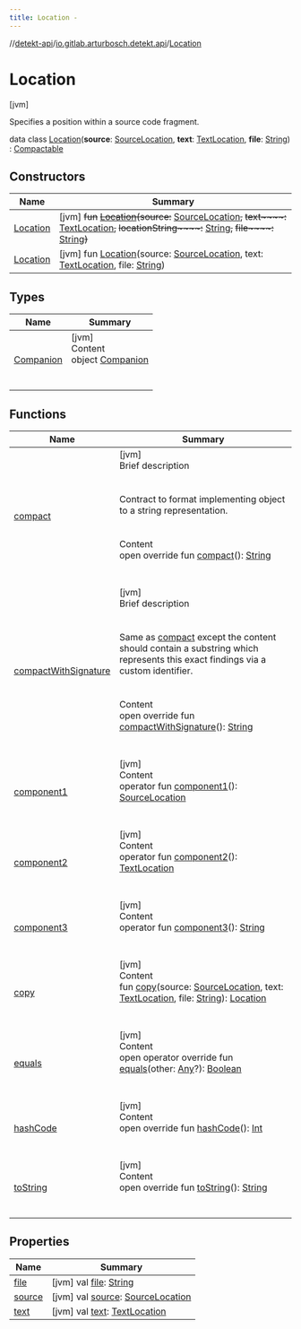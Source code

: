 ```yaml
---
title: Location -
---
```

//[detekt-api](../../index.md)/[io.gitlab.arturbosch.detekt.api](../index.md)/[Location](index.md)



# Location  
 [jvm] 

Specifies a position within a source code fragment.

data class [Location](index.md)(**source**: [SourceLocation](../-source-location/index.md), **text**: [TextLocation](../-text-location/index.md), **file**: [String](https://kotlinlang.org/api/latest/jvm/stdlib/kotlin/-string/index.html)) : [Compactable](../-compactable/index.md)   


## Constructors  
  
|  Name|  Summary| 
|---|---|
| [Location](-location.md)|  [jvm] ~~fun~~ [~~Location~~](-location.md)~~(~~~~source~~~~:~~ [SourceLocation](../-source-location/index.md)~~,~~ ~~text~~~~:~~ [TextLocation](../-text-location/index.md)~~,~~ ~~locationString~~~~:~~ [String](https://kotlinlang.org/api/latest/jvm/stdlib/kotlin/-string/index.html)~~,~~ ~~file~~~~:~~ [String](https://kotlinlang.org/api/latest/jvm/stdlib/kotlin/-string/index.html)~~)~~   <br>
| [Location](-location.md)|  [jvm] fun [Location](-location.md)(source: [SourceLocation](../-source-location/index.md), text: [TextLocation](../-text-location/index.md), file: [String](https://kotlinlang.org/api/latest/jvm/stdlib/kotlin/-string/index.html))   <br>


## Types  
  
|  Name|  Summary| 
|---|---|
| [Companion](-companion/index.md)| [jvm]  <br>Content  <br>object [Companion](-companion/index.md)  <br><br><br>


## Functions  
  
|  Name|  Summary| 
|---|---|
| [compact](compact.md)| [jvm]  <br>Brief description  <br><br><br>Contract to format implementing object to a string representation.<br><br>  <br>Content  <br>open override fun [compact](compact.md)(): [String](https://kotlinlang.org/api/latest/jvm/stdlib/kotlin/-string/index.html)  <br><br><br>
| [compactWithSignature](../-compactable/compact-with-signature.md)| [jvm]  <br>Brief description  <br><br><br>Same as [compact](compact.md) except the content should contain a substring which represents this exact findings via a custom identifier.<br><br>  <br>Content  <br>open override fun [compactWithSignature](../-compactable/compact-with-signature.md)(): [String](https://kotlinlang.org/api/latest/jvm/stdlib/kotlin/-string/index.html)  <br><br><br>
| [component1](component1.md)| [jvm]  <br>Content  <br>operator fun [component1](component1.md)(): [SourceLocation](../-source-location/index.md)  <br><br><br>
| [component2](component2.md)| [jvm]  <br>Content  <br>operator fun [component2](component2.md)(): [TextLocation](../-text-location/index.md)  <br><br><br>
| [component3](component3.md)| [jvm]  <br>Content  <br>operator fun [component3](component3.md)(): [String](https://kotlinlang.org/api/latest/jvm/stdlib/kotlin/-string/index.html)  <br><br><br>
| [copy](copy.md)| [jvm]  <br>Content  <br>fun [copy](copy.md)(source: [SourceLocation](../-source-location/index.md), text: [TextLocation](../-text-location/index.md), file: [String](https://kotlinlang.org/api/latest/jvm/stdlib/kotlin/-string/index.html)): [Location](index.md)  <br><br><br>
| [equals](../../io.gitlab.arturbosch.detekt.api.internal/-simple-notification/index.md#kotlin/Any/equals/#kotlin.Any?/PointingToDeclaration/)| [jvm]  <br>Content  <br>open operator override fun [equals](../../io.gitlab.arturbosch.detekt.api.internal/-simple-notification/index.md#kotlin/Any/equals/#kotlin.Any?/PointingToDeclaration/)(other: [Any](https://kotlinlang.org/api/latest/jvm/stdlib/kotlin/-any/index.html)?): [Boolean](https://kotlinlang.org/api/latest/jvm/stdlib/kotlin/-boolean/index.html)  <br><br><br>
| [hashCode](../../io.gitlab.arturbosch.detekt.api.internal/-simple-notification/index.md#kotlin/Any/hashCode/#/PointingToDeclaration/)| [jvm]  <br>Content  <br>open override fun [hashCode](../../io.gitlab.arturbosch.detekt.api.internal/-simple-notification/index.md#kotlin/Any/hashCode/#/PointingToDeclaration/)(): [Int](https://kotlinlang.org/api/latest/jvm/stdlib/kotlin/-int/index.html)  <br><br><br>
| [toString](../../io.gitlab.arturbosch.detekt.api.internal/-path-filters/-companion/index.md#kotlin/Any/toString/#/PointingToDeclaration/)| [jvm]  <br>Content  <br>open override fun [toString](../../io.gitlab.arturbosch.detekt.api.internal/-path-filters/-companion/index.md#kotlin/Any/toString/#/PointingToDeclaration/)(): [String](https://kotlinlang.org/api/latest/jvm/stdlib/kotlin/-string/index.html)  <br><br><br>


## Properties  
  
|  Name|  Summary| 
|---|---|
| [file](index.md#io.gitlab.arturbosch.detekt.api/Location/file/#/PointingToDeclaration/)|  [jvm] val [file](index.md#io.gitlab.arturbosch.detekt.api/Location/file/#/PointingToDeclaration/): [String](https://kotlinlang.org/api/latest/jvm/stdlib/kotlin/-string/index.html)   <br>
| [source](index.md#io.gitlab.arturbosch.detekt.api/Location/source/#/PointingToDeclaration/)|  [jvm] val [source](index.md#io.gitlab.arturbosch.detekt.api/Location/source/#/PointingToDeclaration/): [SourceLocation](../-source-location/index.md)   <br>
| [text](index.md#io.gitlab.arturbosch.detekt.api/Location/text/#/PointingToDeclaration/)|  [jvm] val [text](index.md#io.gitlab.arturbosch.detekt.api/Location/text/#/PointingToDeclaration/): [TextLocation](../-text-location/index.md)   <br>

